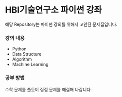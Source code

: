 # HBI기술연구소 파이썬 강좌 #

해당 Repository는 파이썬 강의를 위해서 고안된 문제집입니다.


### 강의 내용 ###

- Python
- Data Structure
- Algorithm
- Machine Learning 


### 공부 방법 ###

수학 문제를 풀듯이 집접 문제를 해결해 나갑니다.

